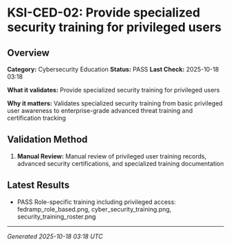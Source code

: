# KSI-CED-02: Provide specialized security training for privileged users

## Overview

**Category:** Cybersecurity Education
**Status:** PASS
**Last Check:** 2025-10-18 03:18

**What it validates:** Provide specialized security training for privileged users

**Why it matters:** Validates specialized security training from basic privileged user awareness to enterprise-grade advanced threat training and certification tracking

## Validation Method

1. **Manual Review:** Manual review of privileged user training records, advanced security certifications, and specialized training documentation

## Latest Results

- PASS Role-specific training including privileged access: fedramp_role_based.png, cyber_security_training.png, security_training_roster.png

---
*Generated 2025-10-18 03:18 UTC*